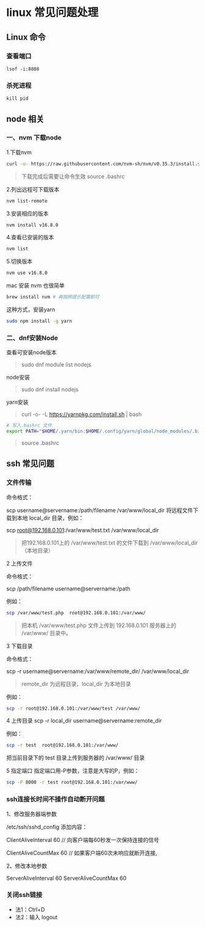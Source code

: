 # linux 常见问题处理

## Linux 命令

### 查看端口

```
lsof -i:8888
```

### 杀死进程

```
kill pid
```

## node 相关

### 一、nvm 下载node

1.下载nvm

```bash
curl -o- https://raw.githubusercontent.com/nvm-sh/nvm/v0.35.3/install.sh
```

> 下载完成后需要让命令生效
> source .bashrc

2.列出远程可下载版本

```bash
nvm list-remote
```

3.安装相应的版本

```bash
nvm install v16.8.0
```

4.查看已安装的版本

```bash
nvm list
```

5.切换版本

```bash
nvm use v16.8.0
```

mac 安装 nvm 也很简单

```bash
brew install nvm # 再按照提示配置即可
```

这种方式，安装yarn

```bash
sudo npm install -g yarn
```

### 二、dnf安装Node

查看可安装node版本
> sudo dnf module list nodejs

node安装
> sudo dnf install nodejs

yarn安装

> curl -o- -L <https://yarnpkg.com/install.sh> | bash

```bash
# 写入.bashrc 文件
export PATH="$HOME/.yarn/bin:$HOME/.config/yarn/global/node_modules/.bin:$PATH"
```

> source .bashrc

## ssh 常见问题

### 文件传输

命令格式：

scp username@servername:/path/filename /var/www/local_dir
将远程文件下载到本地 local_dir 目录，例如：

scp root@192.168.0.101:/var/www/test.txt /var/www/local_dir

> 把192.168.0.101上的 /var/www/test.txt 的文件下载到 /var/www/local_dir（本地目录）

2 上传文件

命令格式：

scp /path/filename username@servername:/path

例如：

```bash
scp /var/www/test.php  root@192.168.0.101:/var/www/
```

> 把本机 /var/www/test.php 文件上传到 192.168.0.101 服务器上的 /var/www/ 目录中。

3 下载目录

命令格式：

scp -r username@servername:/var/www/remote_dir/ /var/www/local_dir

> remote_dir 为远程目录，local_dir 为本地目录

例如：

```bash
scp -r root@192.168.0.101:/var/www/test /var/www/
```

4 上传目录
scp  -r local_dir username@servername:remote_dir

例如：

```bash
scp -r test  root@192.168.0.101:/var/www/
```

把当前目录下的 test 目录上传到服务器的 /var/www/ 目录

5 指定端口
指定端口用-P参数，注意是大写的P，例如：

```bash
scp -P 8000 -r test root@192.168.0.101:/var/www/
```

### ssh连接长时间不操作自动断开问题

1、修改服务器端参数

/etc/ssh/sshd_config 添加内容：

ClientAliveInterval  60 // 向客户端每60秒发一次保持连接的信号

ClientAliveCountMax  60 // 如果客户端60次未响应就断开连接,

2、修改本地参数

ServerAliveInterval  60
ServerAliveCountMax  60

### 关闭ssh链接

- 法1：Ctrl+D
- 法2：输入 logout
